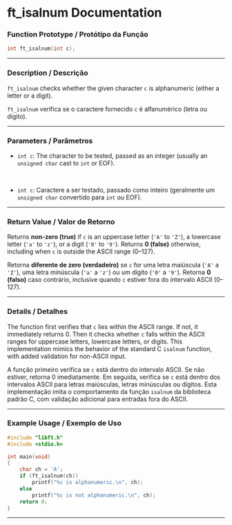 # ft\_isalnum Documentation

### Function Prototype / Protótipo da Função

```c
int ft_isalnum(int c);
```

---

### Description / Descrição

`ft_isalnum` checks whether the given character `c` is alphanumeric (either a letter or a digit).

`ft_isalnum` verifica se o caractere fornecido `c` é alfanumérico (letra ou dígito).

---

### Parameters / Parâmetros

- `int c`: The character to be tested, passed as an integer (usually an `unsigned char` cast to `int` or EOF).

&nbsp;

- `int c`: Caractere a ser testado, passado como inteiro (geralmente um `unsigned char` convertido para `int` ou EOF).

---

### Return Value / Valor de Retorno

Returns **non-zero (true)** if `c` is an uppercase letter (`'A'` to `'Z'`), a lowercase letter (`'a'` to `'z'`), or a digit (`'0'` to `'9'`).
Returns **0 (false)** otherwise, including when `c` is outside the ASCII range (0–127).

Retorna **diferente de zero (verdadeiro)** se `c` for uma letra maiúscula (`'A'` a `'Z'`), uma letra minúscula (`'a'` a `'z'`) ou um dígito (`'0'` a `'9'`).
Retorna **0 (falso)** caso contrário, inclusive quando `c` estiver fora do intervalo ASCII (0–127).

---

### Details / Detalhes

The function first verifies that `c` lies within the ASCII range. If not, it immediately returns 0.
Then it checks whether `c` falls within the ASCII ranges for uppercase letters, lowercase letters, or digits.
This implementation mimics the behavior of the standard C `isalnum` function, with added validation for non-ASCII input.

A função primeiro verifica se `c` está dentro do intervalo ASCII. Se não estiver, retorna 0 imediatamente.
Em seguida, verifica se `c` está dentro dos intervalos ASCII para letras maiúsculas, letras minúsculas ou dígitos.
Esta implementação imita o comportamento da função `isalnum` da biblioteca padrão C, com validação adicional para entradas fora do ASCII.

---

### Example Usage / Exemplo de Uso

```c
#include "libft.h"
#include <stdio.h>

int main(void)
{
    char ch = 'A';
    if (ft_isalnum(ch))
        printf("%c is alphanumeric.\n", ch);
    else
        printf("%c is not alphanumeric.\n", ch);
    return 0;
}
```

---
